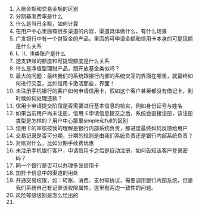 1. 入账金额和交易金额的区别
2. 分期基准费率是什么
3. 什么是当日余额，如何计算
4. 在用户中心里面有很多渠道的内容，渠道具体做什么，有什么场景
5. 广发银行中有一个财智金的产品，里面的可申请金额和信用卡本身的可提现额是什么关系
6. I、II、III类账户是什么
7. 透支转账的额度和可提现额度是什么关系
8. 什么是净值型理财产品，跟开放基金类似吗？
9. 最大的问题：最终我们的系统跟银行内部的系统交互的界面在哪里，就最终如何进行交互，比如信用卡激活那些，界面！
10. 未注册手机银行的客户如何申请信用卡，假如这个客户甚至都没有借记卡，到时候如何处理还款？
11. 信用卡申请提交阶段是否需要进行基本信息的核实，例如身份证号与姓名
12. 如果当前用户尚未注册，信用卡申请信息提交之后，系统会直接注册，该注册类型是怎样的？用户中心那里simple和full的区别
13. 信用卡的审核按我的理解是银行内部系统负责，那进度最终如何反馈给用户
14. 交易记录是否可分期，分期的规则是由我们系统负责还是银行内部系统负责？
15. 对账对什么，比如分期手续费优惠
16. 未注册手机银行客户，申请信用卡之后是自动注册，如何告知该客户登录密码？
17. 同一个银行是否可以办理多张信用卡
18. 加挂卡信息中的渠道的用处
19. 开通交易权限，如：转账、消费、支付等协议，需要调用银行内部系统，但是我们系统自己有记录该权限属性，这里有两边一致性的问题。
20. 风险等级级别是怎么给出的
21. 